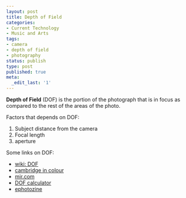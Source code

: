 ```yaml
---
layout: post
title: Depth of Field
categories:
- Current Technology
- Music and Arts
tags:
- camera
- depth of field
- photography
status: publish
type: post
published: true
meta:
  _edit_last: '1'
---
```

<strong>Depth of Field</strong> (DOF) is the portion of the photograph that is in focus as compared to the rest of the areas of the photo.

Factors that depends on DOF:
<ol>
	<li>Subject distance from the camera</li>
	<li>Focal length</li>
	<li>aperture</li>
</ol>
Some links on DOF:
<ul>
	<li><a href="http://en.wikipedia.org/wiki/Depth_of_field">wiki: DOF</a></li>
	<li><a href="http://www.cambridgeincolour.com/tutorials/depth-of-field.htm">cambridge in colour</a></li>
	<li><a href="http://www.mir.com.my/rb/photography/fototech/htmls/depth.html">mir.com</a></li>
	<li><a href="http://www.dofmaster.com/dofjs.html">DOF calculator</a></li>
	<li><a href="http://www.ephotozine.com/article/Depth-of-field-explained">ephotozine</a></li>
</ul>
